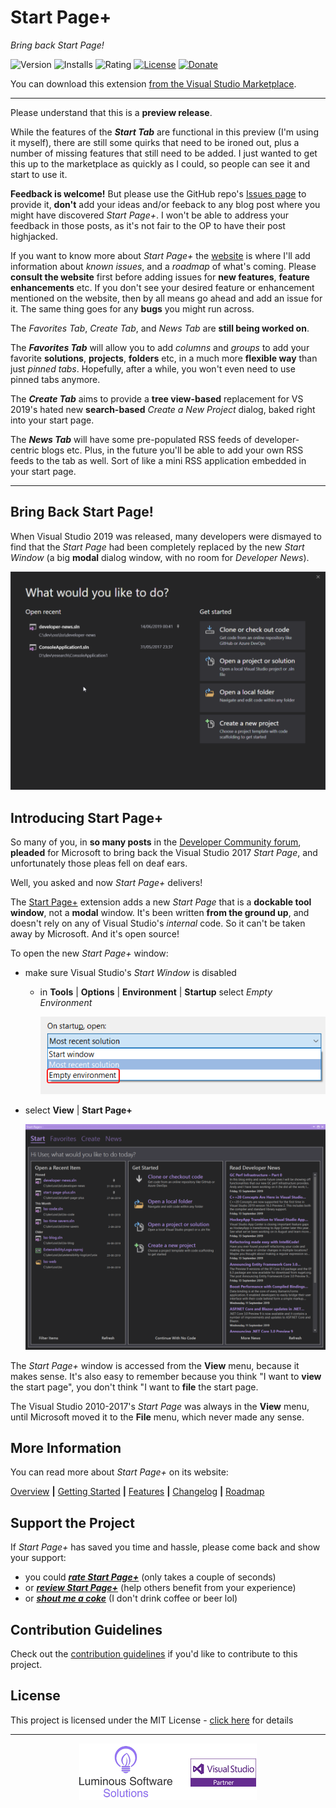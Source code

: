 ﻿# Start Page+

*Bring back Start Page!*

![Version][version-badge-url]
![Installs][installs-badge-url]
![Rating][rating-badge-url]
[![License][license-badge]][license-url]
[![Donate][paypal-badge]](https://www.paypal.me/yannduran/5)

[version-badge-url]: http://vsmarketplacebadge.apphb.com/version-short/YannDuran.StartPagePlus.svg?label=version&colorB=7E57C2&style=flat-square
[installs-badge-url]: http://vsmarketplacebadge.apphb.com/installs-short/YannDuran.StartPagePlus.svg?colorB=7E57C2&style=flat-square
[rating-badge-url]: http://vsmarketplacebadge.apphb.com/rating-short/YannDuran.StartPagePlus.svg?colorB=7E57C2&style=flat-square
[license-badge]: https://img.shields.io/badge/license-MIT-7E57C2.svg?style=flat-square
[license-url]: https://github.com/luminous-software/start-page-plus/blob/master/LICENSE
[paypal-badge]: https://img.shields.io/badge/donate-paypal-green.svg?style=flat-square
[paypal-url]: https://www.paypal.me/yannduran/10

You can download this extension [from the Visual Studio Marketplace][marketplace-url].

[marketplace-url]: https://marketplace.visualstudio.com/items?itemName=YannDuran.StartPagePlus

---

Please understand that this is a **preview release**.

While the features of the **_Start Tab_** are functional in this preview (I'm using it myself),
there are still some quirks that need to be ironed out, plus a number of missing features that still
need to be added.
I just wanted to get this up to the marketplace as quickly as I could, so people can see it and
start to use it.

**Feedback is welcome!** But please use the GitHub repo's [Issues page][github-issues-page] to
provide it, **don't** add your ideas and/or feeback to any blog post where you might have
discovered _Start Page+_.
I won't be able to address your feedback in those posts, as it's not fair to the OP to have their
post highjacked.

If you want to know more about _Start Page+_ the [website][start-page-plus-website] is where I'll
add information about _known issues_, and a _roadmap_ of what's coming.
Please **consult the website** first before adding issues for **new features**,
**feature enhancements** etc.
If you don't see your desired feature or enhancement mentioned on the website,
then by all means go ahead and add an issue for it.
The same thing goes for any **bugs** you might run across.

The _Favorites Tab_, _Create Tab_, and _News Tab_ are **still being worked on**.

The **_Favorites Tab_** will allow you to add _columns_ and _groups_ to add your favorite
**solutions**, **projects**, **folders** etc, in a much more **flexible way** than just
_pinned tabs_.
Hopefully, after a while, you won't even need to use pinned tabs anymore.

The **_Create Tab_** aims to provide a **tree view-based** replacement for VS 2019's hated new
**search-based** _Create a New Project_ dialog, baked right into your start page.

The **_News Tab_** will have some pre-populated RSS feeds of developer-centric blogs etc.
Plus, in the future you'll be able to add your own RSS feeds to the tab as well.
Sort of like a mini RSS application embedded in your start page.

[github-issues-page]: https://github.com/luminous-software/start-page-plus/issues
[start-page-plus-website]: https://luminous-software.solutions/start-page-plus

---

## Bring Back Start Page!

When Visual Studio 2019 was released, many developers were dismayed to find that the _Start Page_ had been completely
replaced by the new _Start Window_ (a big **modal** dialog window, with no room for _Developer News_).

![Start Window](docs-source/assets/images/start-window-dark.png)

## Introducing Start Page+

So many of you, in **so many posts** in the [Developer Community forum][developer-community-forum-url], **pleaded** for Microsoft to bring back the Visual Studio 2017
_Start Page_, and unfortunately those pleas fell on deaf ears.

[developer-community-forum-url]: https://developercommunity.visualstudio.com/search.html?f=&type=question+OR+problem+OR+idea&type=question+OR+problem+OR+idea&c=&redirect=search%2Fsearch&sort=relevance&q=start+page

Well, you asked and now _Start Page+_ delivers!

The [Start Page+][start-page-plus-url] extension adds a new *Start Page* that is a **dockable tool window**,
not a **modal** window.
It's been written **from the ground up**, and doesn't rely on any of Visual Studio's *internal* code.
So it can't be taken  away by Microsoft. And it's open source!

To open the new _Start Page+_ window:

- make sure Visual Studio's *Start Window* is disabled
  - in **Tools** | **Options** | **Environment** | **Startup** select _Empty Environment_

    ![Startup Options](docs-source/assets/images/startup-options.png)

- select **View** | **Start Page+**

  ![Start Page+](docs-source/assets/images/start-page-plus.png)

The _Start Page+_ window is accessed from the **View** menu, because it makes sense.
It's also easy to remember because you think "I want to **view** the start page",
you don't think "I want to **file** the start page.

The Visual Studio 2010-2017's _Start Page_ was always in the **View** menu,
until Microsoft moved it to the **File** menu, which never made any sense.

[start-page-plus-url]: https://marketplace.visualstudio.com/items?itemName=YannDuran.StartPagePlus
[roadmap-url]: https://luminous-software.solutions/start-page-plus/roadmap
[give-back-start-page-url]: https://developercommunity.visualstudio.com/idea/434456/start-page-please-give-it-back.html

## More Information

You can read more about _Start Page+_ on its website:

[Overview][website-url] **|** [Getting Started][getting-started-url] **|** [Features][features-url] **|** [Changelog][changelog-url] **|** [Roadmap][roadmap-url]

[website-url]: https://luminous-software.solutions/start-page-plus
[getting-started-url]: https://luminous-software.solutions/start-page-plus/getting-started
[features-url]: https://luminous-software.solutions/start-page-plus/features
[changelog-url]: https://luminous-software.solutions/start-page-plus/changelog
[roadmap-url]: https://luminous-software.solutions/start-page-plus/roadmap

## Support the Project

If *Start Page+* has saved you time and hassle, please come back and show your support:

  - you could [***rate *Start Page+****][rate-or-review-url] (only takes a couple of seconds)
  - or [***review *Start Page+****][rate-or-review-url] (help others benefit from your experience)
  - or [***shout me a coke***](https://www.paypal.me/yannduran/5) (I don't drink coffee or beer lol)

[rate-or-review-url]: https://marketplace.visualstudio.com/items?itemName=YannDuran.StartPagePlus#review-details

## Contribution Guidelines

Check out the [contribution guidelines][contributing-url]
if you'd like to contribute to this project.

[contributing-url]: https://github.com/luminous-software/start-page-plus/blob/master/.github/CONTRIBUTING.md

## License

This project is licensed under the MIT License - [click here][license-url] for details

---

<div style="text-align: center">
    <img src="art/lss-vsip.png"/>
</div>
